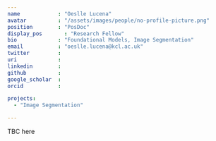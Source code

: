 ```yaml
---
name            : "Oeslle Lucena"
avatar          : "/assets/images/people/no-profile-picture.png"
position        : "PosDoc"
display_pos		  : "Research Fellow"
bio             : "Foundational Models, Image Segmentation"
email           : "oeslle.lucena@kcl.ac.uk"
twitter         :
uri             :
linkedin        :
github          :
google_scholar  :
orcid           :

projects:
  - "Image Segmentation"

---
```


TBC here